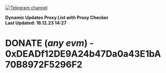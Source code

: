 [![Telegram channel](https://img.shields.io/endpoint?url=https://runkit.io/damiankrawczyk/telegram-badge/branches/master?url=https://t.me/n4z4v0d)](https://t.me/n4z4v0d) 

**Dynamic Updates Proxy List with Proxy Checker**  
**Last Updated: 16.12.23 14:27**

# DONATE (_any evm_) - 0xDEADf12DE9A24b47Da0a43E1bA70B8972F5296F2
